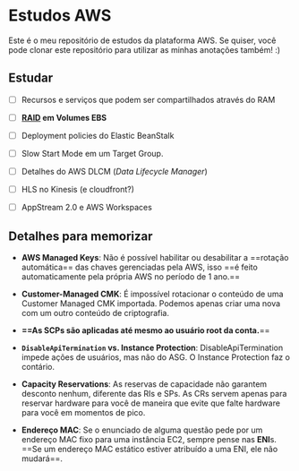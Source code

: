# Estudos AWS
Este é o meu repositório de estudos da plataforma AWS. Se quiser, você pode clonar este repositório para utilizar as minhas anotações também! :)

## Estudar
- [ ] Recursos e serviços que podem ser compartilhados através do RAM 

- [ ] **[RAID](https://docs.aws.amazon.com/pt_br/ebs/latest/userguide/raid-config.html) em Volumes EBS**

- [ ] Deployment policies do Elastic BeanStalk

- [ ] Slow Start Mode em um Target Group.

- [ ] Detalhes do AWS DLCM (*Data Lifecycle Manager*)

- [ ] HLS no Kinesis (e cloudfront?)

- [ ] AppStream 2.0 e AWS Workspaces

## Detalhes para memorizar


- **AWS Managed Keys**: Não é possível habilitar ou desabilitar a ==rotação automática== das chaves gerenciadas pela AWS, isso ==é feito automaticamente pela própria AWS no período de 1 ano.==

- **Customer-Managed CMK**: É impossível rotacionar o conteúdo de uma Customer Managed CMK importada. Podemos apenas criar uma nova com um outro conteúdo de criptografia.

- **==As SCPs são aplicadas até mesmo ao usuário root da conta.**==

- **`DisableApiTermination` vs. Instance Protection**: DisableApiTermination impede ações de usuários, mas não do ASG. O Instance Protection faz o contário.

- **Capacity Reservations**: As reservas de capacidade não garantem desconto nenhum, diferente das RIs e SPs. As CRs servem apenas para reservar hardware para você de maneira que evite que falte hardware para você em momentos de pico.

- **Endereço MAC**: Se o enunciado de alguma questão pede por um endereço MAC fixo para uma instância EC2, sempre pense nas **ENI**s. ==Se um endereço MAC estático estiver atribuído a uma ENI, ele não mudará==.